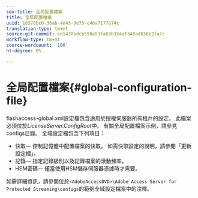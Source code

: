 ```yaml
---
seo-title: 全局配置檔案
title: 全局配置檔案
uuid: 10370bc0-36ab-4e43-9e75-c46a7177874c
translation-type: tm+mt
source-git-commit: ed1430bdcb590a53fa69b324ef340ad636b2fa7c
workflow-type: tm+mt
source-wordcount: '106'
ht-degree: 0%

---
```



# 全局配置檔案{#global-configuration-file}

flashaccess-global.xml設定檔包含適用於授權伺服器所有租戶的設定。 此檔案必須位於&#x200B;*LicenseServer.ConfigRoot*&#x200B;中。 有關全局配置檔案示例，請參見configs目錄。 全域設定檔包含下列項目：

* 快取— 控制記憶體中配置檔案的快取。 如需快取設定的說明，請參閱「更新設定檔」。
* 記錄— 指定記錄級別以及記錄檔案的滾動頻率。
* HSM密碼— 僅當使用HSM儲存伺服器憑據時才需要。

如需詳細資訊，請參閱位於`<AdobeAccessDVD>\Adobe Access Server for Protected Streaming\configs`的範例全域設定檔案中的注釋。
